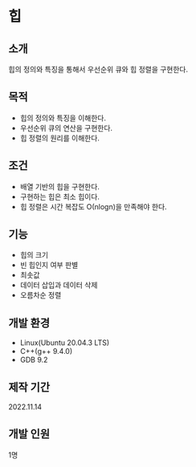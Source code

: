 # 힙

## 소개
힙의 정의와 특징을 통해서 우선순위 큐와 힙 정렬을 구현한다. 

## 목적
* 힙의 정의와 특징을 이해한다.
* 우선순위 큐의 연산을 구현한다.
* 힙 정렬의 원리를 이해한다.

## 조건
* 배열 기반의 힙을 구현한다.
* 구현하는 힙은 최소 힙이다.
* 힙 정렬은 시간 복잡도 Ο(nlogn)을 만족해야 한다.

## 기능
* 힙의 크기
* 빈 힙인지 여부 판별 
* 최솟값
* 데이터 삽입과 데이터 삭제
* 오름차순 정렬

## 개발 환경
* Linux(Ubuntu 20.04.3 LTS)
* C++(g++ 9.4.0)
* GDB 9.2

## 제작 기간
2022.11.14

## 개발 인원
1명